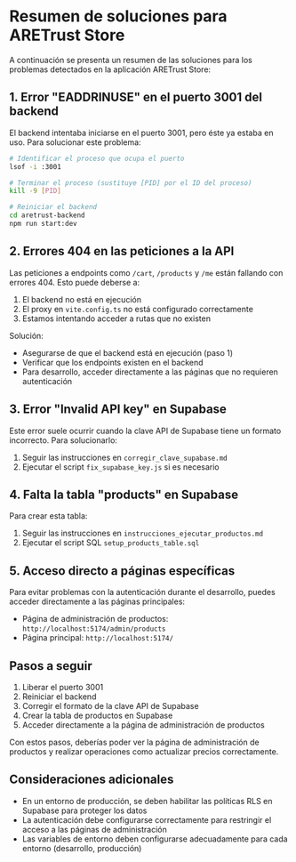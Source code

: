 # Resumen de soluciones para ARETrust Store

A continuación se presenta un resumen de las soluciones para los problemas detectados en la aplicación ARETrust Store:

## 1. Error "EADDRINUSE" en el puerto 3001 del backend

El backend intentaba iniciarse en el puerto 3001, pero éste ya estaba en uso. Para solucionar este problema:

```bash
# Identificar el proceso que ocupa el puerto
lsof -i :3001

# Terminar el proceso (sustituye [PID] por el ID del proceso)
kill -9 [PID]

# Reiniciar el backend
cd aretrust-backend
npm run start:dev
```

## 2. Errores 404 en las peticiones a la API

Las peticiones a endpoints como `/cart`, `/products` y `/me` están fallando con errores 404. Esto puede deberse a:

1. El backend no está en ejecución
2. El proxy en `vite.config.ts` no está configurado correctamente
3. Estamos intentando acceder a rutas que no existen

Solución:
- Asegurarse de que el backend está en ejecución (paso 1)
- Verificar que los endpoints existen en el backend
- Para desarrollo, acceder directamente a las páginas que no requieren autenticación

## 3. Error "Invalid API key" en Supabase

Este error suele ocurrir cuando la clave API de Supabase tiene un formato incorrecto. Para solucionarlo:

1. Seguir las instrucciones en `corregir_clave_supabase.md`
2. Ejecutar el script `fix_supabase_key.js` si es necesario

## 4. Falta la tabla "products" en Supabase

Para crear esta tabla:

1. Seguir las instrucciones en `instrucciones_ejecutar_productos.md`
2. Ejecutar el script SQL `setup_products_table.sql`

## 5. Acceso directo a páginas específicas

Para evitar problemas con la autenticación durante el desarrollo, puedes acceder directamente a las páginas principales:

- Página de administración de productos: `http://localhost:5174/admin/products`
- Página principal: `http://localhost:5174/`

## Pasos a seguir

1. Liberar el puerto 3001
2. Reiniciar el backend
3. Corregir el formato de la clave API de Supabase
4. Crear la tabla de productos en Supabase
5. Acceder directamente a la página de administración de productos

Con estos pasos, deberías poder ver la página de administración de productos y realizar operaciones como actualizar precios correctamente.

## Consideraciones adicionales

- En un entorno de producción, se deben habilitar las políticas RLS en Supabase para proteger los datos
- La autenticación debe configurarse correctamente para restringir el acceso a las páginas de administración
- Las variables de entorno deben configurarse adecuadamente para cada entorno (desarrollo, producción) 